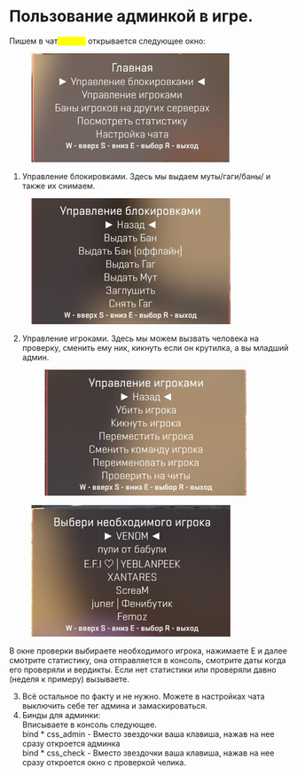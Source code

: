 # Пользование админкой в игре.

Пишем в чат<kbd><mark style="color:yellow;">!admin<mark style="color:yellow;"></kbd> открывается следующее окно:

<figure><img src="../.gitbook/assets/image.png" alt=""><figcaption></figcaption></figure>

1. Управление блокировками. Здесь мы выдаем муты/гаги/баны/ и также их снимаем.

<figure><img src="../.gitbook/assets/image (1).png" alt=""><figcaption></figcaption></figure>

2.  Управление игроками. Здесь мы можем вызвать человека на проверку, сменить ему ник, кикнуть если он крутилка, а вы младший админ.

    <figure><img src="../.gitbook/assets/image (2).png" alt=""><figcaption></figcaption></figure>

<figure><img src="../.gitbook/assets/image (3).png" alt=""><figcaption></figcaption></figure>

В окне проверки выбираете необходимого игрока, нажимаете E и далее смотрите статистику, она отправляется в консоль, смотрите даты когда его проверяли и вердикты. Если нет статистики или проверяли давно (неделя к примеру) вызываете.&#x20;

3. Всё остальное по факту и не нужно. Можете в настройках чата выключить себе тег админа и замаскироваться.
4. Бинды для админки:\
   Вписываете в консоль следующее.\
   bind \* css\_admin - Вместо звездочки ваша клавиша, нажав на нее сразу откроется админка\
   bind \* css\_check - Вместо звездочки ваша клавиша, нажав на нее сразу откроется окно с проверкой челика.
